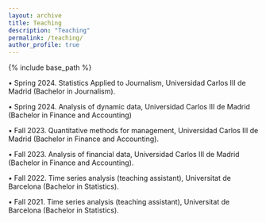 ```yaml
---
layout: archive
title: Teaching
description: "Teaching"
permalink: /teaching/
author_profile: true
---
```


{% include base_path %}

• Spring 2024. Statistics Applied to Journalism, Universidad Carlos III de Madrid (Bachelor in Journalism).

• Spring 2024.  Analysis of dynamic data, Universidad Carlos III de Madrid (Bachelor in Finance and Accounting)

• Fall 2023. Quantitative methods for management, Universidad Carlos III de Madrid (Bachelor in Finance and Accounting).

• Fall 2023. Analysis of financial data, Universidad Carlos III de Madrid (Bachelor in Finance and Accounting). 

• Fall 2022. Time series analysis (teaching assistant), Universitat de Barcelona (Bachelor in Statistics).

• Fall 2021. Time series analysis (teaching assistant), Universitat de Barcelona (Bachelor in Statistics).
    